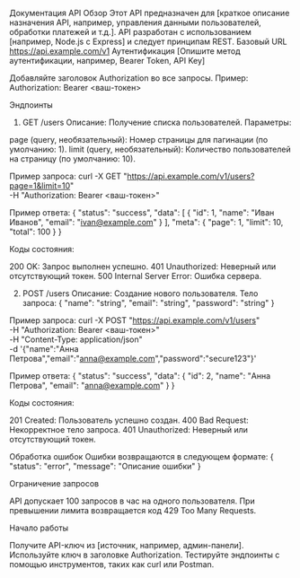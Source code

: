 Документация API
Обзор
Этот API предназначен для [краткое описание назначения API, например, управления данными пользователей, обработки платежей и т.д.]. API разработан с использованием [например, Node.js с Express] и следует принципам REST.
Базовый URL
https://api.example.com/v1
Аутентификация
[Опишите метод аутентификации, например, Bearer Token, API Key]

Добавляйте заголовок Authorization во все запросы.
Пример: Authorization: Bearer <ваш-токен>

Эндпоинты
1. GET /users
Описание: Получение списка пользователей.
Параметры:

page (query, необязательный): Номер страницы для пагинации (по умолчанию: 1).
limit (query, необязательный): Количество пользователей на страницу (по умолчанию: 10).

Пример запроса:
curl -X GET "https://api.example.com/v1/users?page=1&limit=10" \
-H "Authorization: Bearer <ваш-токен>"

Пример ответа:
{
  "status": "success",
  "data": [
    {
      "id": 1,
      "name": "Иван Иванов",
      "email": "ivan@example.com"
    }
  ],
  "meta": {
    "page": 1,
    "limit": 10,
    "total": 100
  }
}

Коды состояния:

200 OK: Запрос выполнен успешно.
401 Unauthorized: Неверный или отсутствующий токен.
500 Internal Server Error: Ошибка сервера.

2. POST /users
Описание: Создание нового пользователя.
Тело запроса:
{
  "name": "string",
  "email": "string",
  "password": "string"
}

Пример запроса:
curl -X POST "https://api.example.com/v1/users" \
-H "Authorization: Bearer <ваш-токен>" \
-H "Content-Type: application/json" \
-d '{"name":"Анна Петрова","email":"anna@example.com","password":"secure123"}'

Пример ответа:
{
  "status": "success",
  "data": {
    "id": 2,
    "name": "Анна Петрова",
    "email": "anna@example.com"
  }
}

Коды состояния:

201 Created: Пользователь успешно создан.
400 Bad Request: Некорректное тело запроса.
401 Unauthorized: Неверный или отсутствующий токен.

Обработка ошибок
Ошибки возвращаются в следующем формате:
{
  "status": "error",
  "message": "Описание ошибки"
}

Ограничение запросов

API допускает 100 запросов в час на одного пользователя.
При превышении лимита возвращается код 429 Too Many Requests.

Начало работы

Получите API-ключ из [источник, например, админ-панели].
Используйте ключ в заголовке Authorization.
Тестируйте эндпоинты с помощью инструментов, таких как curl или Postman.

